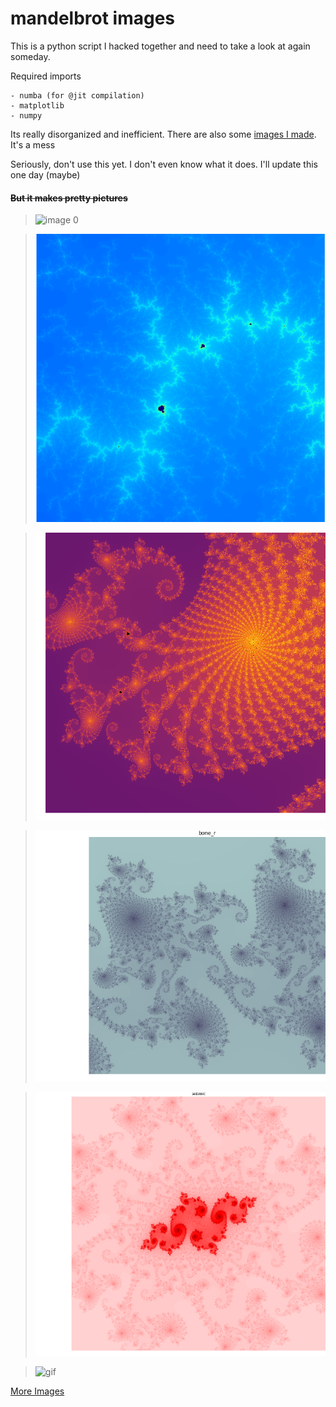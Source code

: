 # mandelbrot images

This is a python script I hacked together and need to take a look at again someday.

Required imports
```
- numba (for @jit compilation)
- matplotlib
- numpy
```

Its really disorganized and inefficient.
There are also some [images I made](images/README.md). It's a mess  

Seriously, don't use this yet. I don't even know what it does. I'll update this one day (maybe)

#### ~~But it makes pretty pictures~~
> ![image 0](images/mandelbrot_images_jpg_white.png)

> ![image 1](images/mandelbrot_jet_iter16224_17-37-41.png)

> ![image 2](images/mandelbrot_inferno_iter2048_21-41-56.png)

> ![image 3](images/mandelbrot__bone_r_iter8184_19-05-08.png)

> ![image 4](images/mandelbrot__seismic_iter8184_21-25-01.png)

> ![gif](images/animated.gif)

[More Images](images/README.md)
